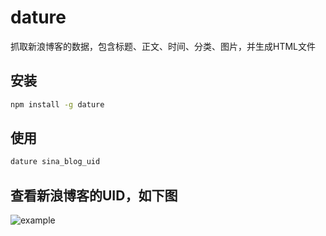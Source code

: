 # dature
抓取新浪博客的数据，包含标题、正文、时间、分类、图片，并生成HTML文件

## 安装

```bash
npm install -g dature 
```

## 使用

```bash
dature sina_blog_uid
```

## 查看新浪博客的UID，如下图

![example](https://raw.githubusercontent.com/junyiz/dature/master/example.jpg)